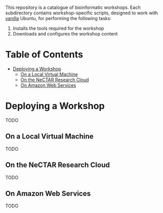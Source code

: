 This repository is a catalogue of bioinformatic workshops. Each subdirectory
contains workshop-specific scripts, designed to work with [vanilla](http://en.wikipedia.org/wiki/Vanilla_software)
Ubuntu, for performing the following tasks:

  1. Installs the tools required for the workshop
  2. Downloads and configures the workshop content

Table of Contents
=================
<!-- toc -->

* [Deploying a Workshop](#deploying-a-workshop)
  * [On a Local Virtual Machine](#on-a-local-virtual-machine)
  * [On the NeCTAR Research Cloud](#on-the-nectar-research-cloud)
  * [On Amazon Web Services](#on-amazon-web-services)

<!-- toc stop -->

Deploying a Workshop
====================
TODO

On a Local Virtual Machine
--------------------------
TODO

On the NeCTAR Research Cloud
----------------------------
TODO

On Amazon Web Services
----------------------
TODO
